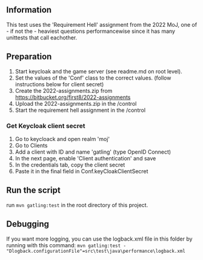 ## Information
This test uses the 'Requirement Hell' assignment from the 2022 MoJ, one of - if not the - heaviest questions 
performancewise since it has many unittests that call eachother.


## Preparation
1. Start keycloak and the game server (see readme.md on root level).
2. Set the values of the 'Conf' class to the correct values. (follow instructions below for client secret)
3. Create the 2022-assignments.zip from https://bitbucket.org/first8/2022-assignments
4. Upload the 2022-assignments.zip in the /control
5. Start the requirement hell assignment in the /control

### Get Keycloak client secret
1. Go to keycloack and open realm 'moj'
2. Go to Clients
3. Add a client with ID and name 'gatling' (type OpenID Connect)
4. In the next page, enable 'Client authentication' and save
5. In the credentials tab, copy the client secret
6. Paste it in the final field in Conf.keyCloakClientSecret


## Run the script
run ```mvn gatling:test``` in the root directory of this project.

## Debugging
If you want more logging, you can use the logback.xml file in this folder by running with this command:
```mvn gatling:test -"Dlogback.configurationFile"=src\test\java\performance\logback.xml```